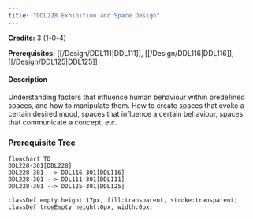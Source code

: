```yaml
---
title: "DDL228 Exhibition and Space Design"
---
```

**Credits:** 3 (1-0-4)

**Prerequisites:** [[/Design/DDL111|DDL111]], [[/Design/DDL116|DDL116]], [[/Design/DDL125|DDL125]]

#### Description
Understanding factors that influence human behaviour within predefined spaces, and how to manipulate them. How to create spaces that evoke a certain desired mood, spaces that influence a certain behaviour, spaces that communicate a concept, etc.

### Prerequisite Tree

```mermaid
flowchart TD
DDL228-301[DDL228]
DDL228-301 --> DDL116-301[DDL116]
DDL228-301 --> DDL111-301[DDL111]
DDL228-301 --> DDL125-301[DDL125]

classDef empty height:17px, fill:transparent, stroke:transparent;
classDef trueEmpty height:0px, width:0px;
```